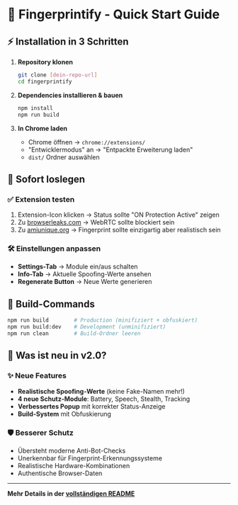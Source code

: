 # 🚀 Fingerprintify - Quick Start Guide

## ⚡ Installation in 3 Schritten

1. **Repository klonen**
   ```bash
   git clone [dein-repo-url]
   cd fingerprintify
   ```

2. **Dependencies installieren & bauen**
   ```bash
   npm install
   npm run build
   ```

3. **In Chrome laden**
   - Chrome öffnen → `chrome://extensions/`
   - "Entwicklermodus" an → "Entpackte Erweiterung laden"
   - `dist/` Ordner auswählen

## 🎯 Sofort loslegen

### ✅ Extension testen
1. Extension-Icon klicken → Status sollte "ON Protection Active" zeigen
2. Zu [browserleaks.com](https://browserleaks.com) → WebRTC sollte blockiert sein
3. Zu [amiunique.org](https://amiunique.org) → Fingerprint sollte einzigartig aber realistisch sein

### 🛠️ Einstellungen anpassen
- **Settings-Tab** → Module ein/aus schalten
- **Info-Tab** → Aktuelle Spoofing-Werte ansehen
- **Regenerate Button** → Neue Werte generieren

## 🔧 Build-Commands

```bash
npm run build        # Production (minifiziert + obfuskiert)
npm run build:dev    # Development (unminifiziert)
npm run clean        # Build-Ordner leeren
```

## 🎯 Was ist neu in v2.0?

### ✨ Neue Features
- **Realistische Spoofing-Werte** (keine Fake-Namen mehr!)
- **4 neue Schutz-Module**: Battery, Speech, Stealth, Tracking
- **Verbessertes Popup** mit korrekter Status-Anzeige
- **Build-System** mit Obfuskierung

### 🛡️ Besserer Schutz
- Übersteht moderne Anti-Bot-Checks
- Unerkennbar für Fingerprint-Erkennungssysteme
- Realistische Hardware-Kombinationen
- Authentische Browser-Daten

---
**Mehr Details in der [vollständigen README](README.md)**
